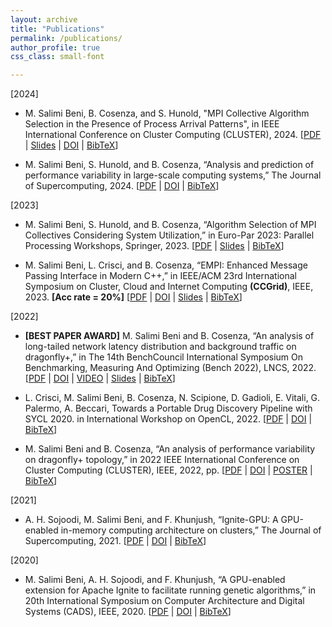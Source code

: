 ```yaml
---
layout: archive
title: "Publications"
permalink: /publications/
author_profile: true
css_class: small-font

---
```

[2024]
- M. Salimi Beni, B. Cosenza, and S. Hunold, "MPI Collective Algorithm Selection in the Presence of Process Arrival Patterns", in IEEE International Conference on Cluster Computing (CLUSTER), 2024.
[[PDF](http://majidsalimi.github.io/files/SalimiBeniCLUSTER24.pdf) | [Slides](http://majidsalimi.github.io/files/SLIDES_SalimiBeniCLUSTER24.pdf) | [DOI](https://doi.org/10.1109/CLUSTER59578.2024.00017) | [BibTeX](http://majidsalimi.github.io/files/SalimiBeniCLUSTER24.md)] <span class="__dimensions_badge_embed__" data-doi="10.1109/CLUSTER59578.2024.00017" data-style="small_rectangle"></span><script async src="https://badge.dimensions.ai/badge.js" charset="utf-8"></script>

- M. Salimi Beni, S. Hunold, and B. Cosenza, “Analysis and prediction of performance variability in large-scale computing systems,” The Journal of Supercomputing, 2024.
[[PDF](http://majidsalimi.github.io/files/SalimiBeniJsupercompute2024.pdf) | [DOI](https://doi.org/10.1007/s11227-024-06040-w) | [BibTeX](http://majidsalimi.github.io/files/SalimiBeniJsupercompute2024.md)] <span class="__dimensions_badge_embed__" data-doi="10.1007/s11227-024-06040-w" data-style="small_rectangle"></span><script async src="https://badge.dimensions.ai/badge.js" charset="utf-8"></script>

[2023]
  - M. Salimi Beni, S. Hunold, and B. Cosenza, “Algorithm Selection of MPI Collectives Considering System Utilization,” in Euro-Par 2023: Parallel Processing Workshops, Springer, 2023.
[[PDF](http://majidsalimi.github.io/files/Salimibeni_EuroPar_23_PhD_Symposium.pdf) | [Slides](http://majidsalimi.github.io/files/Salimibeni_EuroPar_23_PhD_Symposium_slides.pdf) | [BibTeX](http://majidsalimi.github.io/files/Salimibeni_EuroPar_23_PhD_Symposium.md)] <span class="__dimensions_badge_embed__" data-doi="10.1007/978-3-031-48803-0_37" data-style="small_rectangle"></span><script async src="https://badge.dimensions.ai/badge.js" charset="utf-8"></script>


  - M. Salimi Beni, L. Crisci, and B. Cosenza, “EMPI: Enhanced Message Passing Interface in Modern C++,” in IEEE/ACM 23rd International Symposium on Cluster, Cloud and Internet Computing **(CCGrid)**, IEEE, 2023. **[Acc rate = 20%]**
[[PDF](http://majidsalimi.github.io/files/SalimiBeniCCGRID23.pdf) | [DOI](https://doi.org/10.1109/CCGrid57682.2023.00023) | [Slides](http://majidsalimi.github.io/files/SLIDES_SalimiBeni_CCGRID_2023.pdf) | [BibTeX](http://majidsalimi.github.io/files/SalimiBeniCCGRID23.md)] <span class="__dimensions_badge_embed__" data-doi="10.1109/CCGrid57682.2023.00023" data-style="small_rectangle"></span><script async src="https://badge.dimensions.ai/badge.js" charset="utf-8"></script>

[2022]
  - **[BEST PAPER AWARD]** M. Salimi Beni and B. Cosenza, “An analysis of long-tailed network latency distribution and background traffic on dragonfly+,” in The 14th BenchCouncil International Symposium On Benchmarking, Measuring And Optimizing (Bench 2022), LNCS, 2022.
[[PDF](http://majidsalimi.github.io/files/SalimiBeniBENCH22.pdf) | [DOI](https://doi.org/10.1007/978-3-031-31180-2_8) | [VIDEO](https://youtu.be/iErmnQ_t8qg) | [Slides](http://majidsalimi.github.io/files/SLIDES_SalimiBeni_Bench_2022.pdf) | [BibTeX](http://majidsalimi.github.io/files/SalimiBeniBENCH22.md)] <span class="__dimensions_badge_embed__" data-doi="10.1007/978-3-031-31180-2_8" data-style="small_rectangle"></span><script async src="https://badge.dimensions.ai/badge.js" charset="utf-8"></script>

  - L. Crisci, M. Salimi Beni, B. Cosenza, N. Scipione, D. Gadioli, E. Vitali, G. Palermo, A. Beccari, Towards a Portable Drug Discovery Pipeline with SYCL 2020. in International Workshop on OpenCL, 2022.
[[PDF](http://majidsalimi.github.io/files/CrisciIWOCL22.pdf) | [DOI](https://doi.org/10.1145/3529538.3529688) | [BibTeX](http://majidsalimi.github.io/files/CrisciIWOCL22.md)] <span class="__dimensions_badge_embed__" data-doi="10.1145/3529538.3529688" data-style="small_rectangle"></span><script async src="https://badge.dimensions.ai/badge.js" charset="utf-8"></script>

  - M. Salimi Beni and B. Cosenza, “An analysis of performance variability on dragonfly+ topology,” in 2022 IEEE International Conference on Cluster Computing (CLUSTER), IEEE, 2022, pp.
[[PDF](http://majidsalimi.github.io/files/SalimiBeniCLUSTER22.pdf) | [DOI](https://doi.org/10.1109/CLUSTER51413.2022.00061) | [POSTER](http://majidsalimi.github.io/files/SalimiBeniPosterCluster22.pdf) | [BibTeX](http://majidsalimi.github.io/files/SalimiBeniCLUSTER22.md)] <span class="__dimensions_badge_embed__" data-doi="10.1109/CLUSTER51413.2022.00061" data-style="small_rectangle"></span><script async src="https://badge.dimensions.ai/badge.js" charset="utf-8"></script>

[2021]
  - A. H. Sojoodi, M. Salimi Beni, and F. Khunjush, “Ignite-GPU: A GPU-enabled in-memory computing architecture on clusters,” The Journal of Supercomputing, 2021.
[[PDF](http://majidsalimi.github.io/files/SojoodiJSUPERCOMPUTING20.pdf) | [DOI](https://doi.org/10.1007/s11227-020-03390-z) | [BibTeX](http://majidsalimi.github.io/files/CrisciIWOCL22.md)] <span class="__dimensions_badge_embed__" data-doi="10.1007/s11227-020-03390-z" data-style="small_rectangle"></span><script async src="https://badge.dimensions.ai/badge.js" charset="utf-8"></script>

[2020]  
  - M. Salimi Beni, A. H. Sojoodi, and F. Khunjush, “A GPU-enabled extension for Apache Ignite to facilitate running genetic algorithms,” in 20th International Symposium on Computer Architecture and Digital Systems (CADS), IEEE, 2020.
[[PDF](http://majidsalimi.github.io/files/SalimiBeniCADS20.pdf) | [DOI](https://doi.org/10.1109/CADS50570.2020.9211857) | [BibTeX](http://majidsalimi.github.io/files/SalimiBeniCADS20.md)] <span class="__dimensions_badge_embed__" data-doi="10.1109/CADS50570.2020.9211857" data-style="small_rectangle"></span><script async src="https://badge.dimensions.ai/badge.js" charset="utf-8"></script>

<!-- {% if author.googlescholar %}
  You can also find my articles on <u><a href="{{author.googlescholar}}">my Google Scholar profile</a>.</u>
{% endif %}

{% include base_path %}

{% for post in site.publications reversed %}
  {% include archive-single.html %}
{% endfor %} -->
